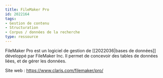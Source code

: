 ```yaml
---
title: FileMaker Pro
id: 2022164
tags:
- Gestion de contenu
- Structuration
- Corpus / données de la recherche
type: ressource
---
```


FileMaker Pro est un logiciel de gestion de [[2022036|bases de données]] développé par FileMaker Inc. Il permet de concevoir des tables de données liées, et de gérer les données.

Site web : <https://www.claris.com/filemaker/pro/>


